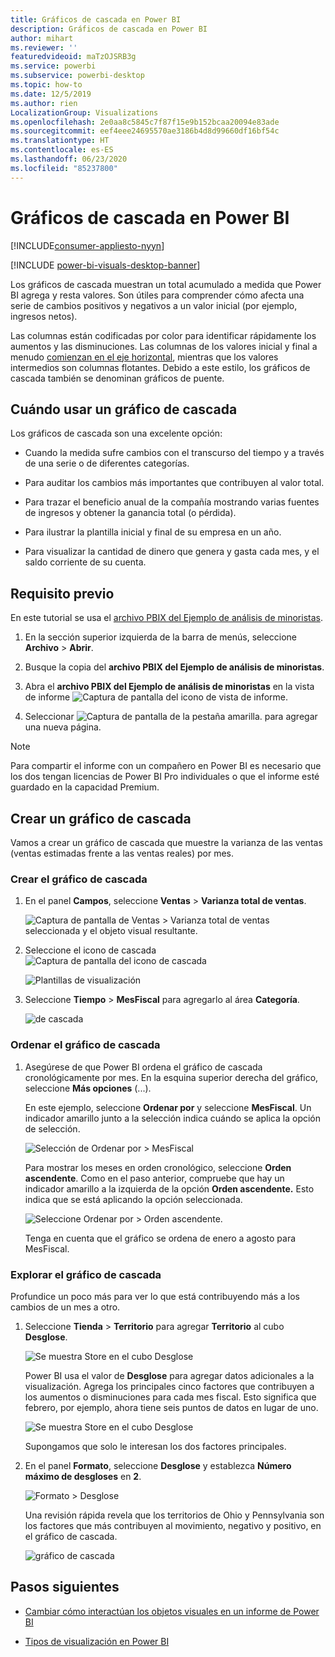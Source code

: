 ```yaml
---
title: Gráficos de cascada en Power BI
description: Gráficos de cascada en Power BI
author: mihart
ms.reviewer: ''
featuredvideoid: maTzOJSRB3g
ms.service: powerbi
ms.subservice: powerbi-desktop
ms.topic: how-to
ms.date: 12/5/2019
ms.author: rien
LocalizationGroup: Visualizations
ms.openlocfilehash: 2e0aa8c5845c7f87f15e9b152bcaa20094e83ade
ms.sourcegitcommit: eef4eee24695570ae3186b4d8d99660df16bf54c
ms.translationtype: HT
ms.contentlocale: es-ES
ms.lasthandoff: 06/23/2020
ms.locfileid: "85237800"
---
```

# <a name="waterfall-charts-in-power-bi"></a>Gráficos de cascada en Power BI

[!INCLUDE[consumer-appliesto-nyyn](../includes/consumer-appliesto-nyyn.md)]

[!INCLUDE [power-bi-visuals-desktop-banner](../includes/power-bi-visuals-desktop-banner.md)]

Los gráficos de cascada muestran un total acumulado a medida que Power BI agrega y resta valores. Son útiles para comprender cómo afecta una serie de cambios positivos y negativos a un valor inicial (por ejemplo, ingresos netos).

Las columnas están codificadas por color para identificar rápidamente los aumentos y las disminuciones. Las columnas de los valores inicial y final a menudo [comienzan en el eje horizontal](https://support.office.com/article/Create-a-waterfall-chart-in-Office-2016-for-Windows-8de1ece4-ff21-4d37-acd7-546f5527f185#BKMK_Float "inicio en el eje horizontal"), mientras que los valores intermedios son columnas flotantes. Debido a este estilo, los gráficos de cascada también se denominan gráficos de puente.

## <a name="when-to-use-a-waterfall-chart"></a>Cuándo usar un gráfico de cascada

Los gráficos de cascada son una excelente opción:

* Cuando la medida sufre cambios con el transcurso del tiempo y a través de una serie o de diferentes categorías.

* Para auditar los cambios más importantes que contribuyen al valor total.

* Para trazar el beneficio anual de la compañía mostrando varias fuentes de ingresos y obtener la ganancia total (o pérdida).

* Para ilustrar la plantilla inicial y final de su empresa en un año.

* Para visualizar la cantidad de dinero que genera y gasta cada mes, y el saldo corriente de su cuenta.

## <a name="prerequisite"></a>Requisito previo

En este tutorial se usa el [archivo PBIX del Ejemplo de análisis de minoristas](https://download.microsoft.com/download/9/6/D/96DDC2FF-2568-491D-AAFA-AFDD6F763AE3/Retail%20Analysis%20Sample%20PBIX.pbix).

1. En la sección superior izquierda de la barra de menús, seleccione **Archivo** > **Abrir**.
   
2. Busque la copia del **archivo PBIX del Ejemplo de análisis de minoristas**.

1. Abra el **archivo PBIX del Ejemplo de análisis de minoristas** en la vista de informe ![Captura de pantalla del icono de vista de informe](media/power-bi-visualization-kpi/power-bi-report-view.png).

1. Seleccionar ![Captura de pantalla de la pestaña amarilla.](media/power-bi-visualization-kpi/power-bi-yellow-tab.png) para agregar una nueva página.

> [!NOTE]
> Para compartir el informe con un compañero en Power BI es necesario que los dos tengan licencias de Power BI Pro individuales o que el informe esté guardado en la capacidad Premium.    

## <a name="create-a-waterfall-chart"></a>Crear un gráfico de cascada

Vamos a crear un gráfico de cascada que muestre la varianza de las ventas (ventas estimadas frente a las ventas reales) por mes.

### <a name="build-the-waterfall-chart"></a>Crear el gráfico de cascada

1. En el panel **Campos**, seleccione **Ventas** > **Varianza total de ventas**.

   ![Captura de pantalla de Ventas > Varianza total de ventas seleccionada y el objeto visual resultante.](media/power-bi-visualization-waterfall-charts/power-bi-bar.png)

1. Seleccione el icono de cascada ![Captura de pantalla del icono de cascada](media/power-bi-visualization-waterfall-charts/power-bi-waterfall-icon.png)

    ![Plantillas de visualización](media/power-bi-visualization-waterfall-charts/convert-waterfall.png)

1. Seleccione **Tiempo** > **MesFiscal** para agregarlo al área **Categoría**.

    ![de cascada](media/power-bi-visualization-waterfall-charts/power-bi-waterfall-month.png)

### <a name="sort-the-waterfall-chart"></a>Ordenar el gráfico de cascada

1. Asegúrese de que Power BI ordena el gráfico de cascada cronológicamente por mes. En la esquina superior derecha del gráfico, seleccione **Más opciones** (...).

    En este ejemplo, seleccione **Ordenar por** y seleccione **MesFiscal**. Un indicador amarillo junto a la selección indica cuándo se aplica la opción de selección.

    ![Selección de Ordenar por > MesFiscal](media/power-bi-visualization-waterfall-charts/power-bi-sort-by-fiscalmonth.png)
    
    Para mostrar los meses en orden cronológico, seleccione **Orden ascendente**. Como en el paso anterior, compruebe que hay un indicador amarillo a la izquierda de la opción **Orden ascendente.** Esto indica que se está aplicando la opción seleccionada.

    ![Seleccione Ordenar por > Orden ascendente.](media/power-bi-visualization-waterfall-charts/power-bi-waterfall-ascending.png)

    

    Tenga en cuenta que el gráfico se ordena de enero a agosto para MesFiscal.  

### <a name="explore-the-waterfall-chart"></a>Explorar el gráfico de cascada

Profundice un poco más para ver lo que está contribuyendo más a los cambios de un mes a otro.

1.  Seleccione **Tienda** > **Territorio** para agregar **Territorio** al cubo **Desglose**.

    ![Se muestra Store en el cubo Desglose](media/power-bi-visualization-waterfall-charts/power-bi-waterfall-breakdown.png)

    Power BI usa el valor de **Desglose** para agregar datos adicionales a la visualización. Agrega los principales cinco factores que contribuyen a los aumentos o disminuciones para cada mes fiscal. Esto significa que febrero, por ejemplo, ahora tiene seis puntos de datos en lugar de uno.  

    ![Se muestra Store en el cubo Desglose](media/power-bi-visualization-waterfall-charts/power-bi-waterfall-breakdown-default.png)

    Supongamos que solo le interesan los dos factores principales.

1. En el panel **Formato**, seleccione **Desglose** y establezca **Número máximo de desgloses** en **2**.

    ![Formato > Desglose](media/power-bi-visualization-waterfall-charts/power-bi-waterfall-breakdown-two.png)

    Una revisión rápida revela que los territorios de Ohio y Pennsylvania son los factores que más contribuyen al movimiento, negativo y positivo, en el gráfico de cascada.

    ![gráfico de cascada](media/power-bi-visualization-waterfall-charts/power-bi-axis-waterfall.png)

## <a name="next-steps"></a>Pasos siguientes

* [Cambiar cómo interactúan los objetos visuales en un informe de Power BI](../create-reports/service-reports-visual-interactions.md)

* [Tipos de visualización en Power BI](power-bi-visualization-types-for-reports-and-q-and-a.md)

